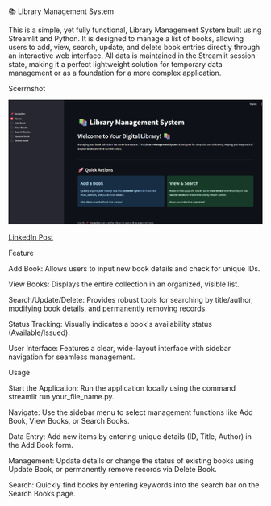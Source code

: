📚 Library Management System

This is a simple, yet fully functional, Library Management System built using Streamlit and Python. It is designed to manage a list of books, allowing users to add, view, search, update, and delete book entries directly through an interactive web interface. All data is maintained in the Streamlit session state, making it a perfect lightweight solution for temporary data management or as a foundation for a more complex application.

Scerrnshot

![img alt](https://github.com/hashircode/library_management_system/blob/d7844f7e96437e21836e06957554ca20267f3adb/ss.png)

[LinkedIn Post](https://www.linkedin.com/posts/activity-7379569496451108865-RLRi?utm_source=share&utm_medium=member_android&rcm=ACoAAF0TD-UBgSlbFejRCD4tolGMvkZ_smPvzLY)

Feature

Add Book: Allows users to input new book details and check for unique IDs.

View Books: Displays the entire collection in an organized, visible list.

Search/Update/Delete: Provides robust tools for searching by title/author, modifying book details, and permanently removing records.

Status Tracking: Visually indicates a book's availability status (Available/Issued).

User Interface: Features a clear, wide-layout interface with sidebar navigation for seamless management.

Usage 

Start the Application: Run the application locally using the command streamlit run your_file_name.py.

Navigate: Use the sidebar menu to select management functions like Add Book, View Books, or Search Books.

Data Entry: Add new items by entering unique details (ID, Title, Author) in the Add Book form.

Management: Update details or change the status of existing books using Update Book, or permanently remove records via Delete Book.

Search: Quickly find books by entering keywords into the search bar on the Search Books page.
